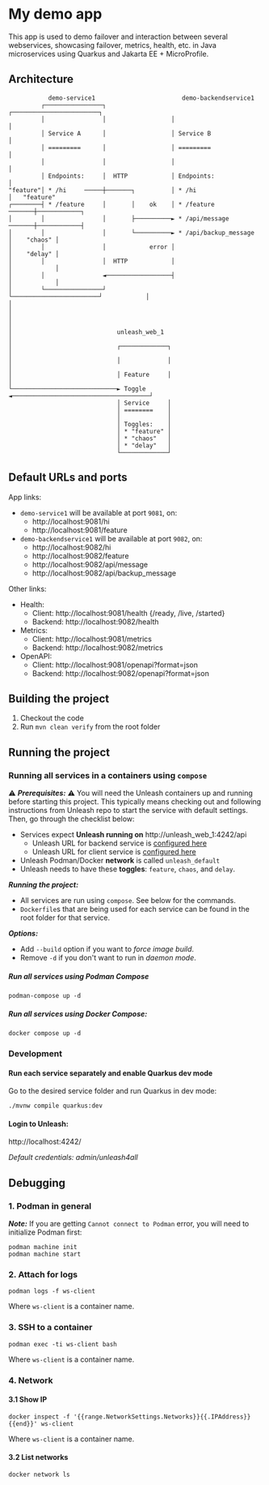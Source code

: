 # My demo app
This app is used to demo failover and interaction between several webservices, showcasing failover, metrics, health, etc. in Java microservices using Quarkus and Jakarta EE + MicroProfile.

## Architecture

```
           demo-service1                        demo-backendservice1
         ┌────────────────┐                  ┌────────────────────────┐
         │                │                  │                        │
         │ Service A      │                  │ Service B              │
         │ =========      │                  │ =========              │
         │                │                  │                        │
         │ Endpoints:     │  HTTP            │ Endpoints:             │
"feature"│ * /hi     ─────┼───────┐          │ * /hi                  │   "feature"
┌────────┤ * /feature     │       │    ok    │ * /feature      ───────┼────────────┐
│        │                │       ├──────────► * /api/message  ───────┼────────────┤
│        │                │       └──────────► * /api/backup_message  │    "chaos" │
│        │                │            error │                        │    "delay" │
│        │                │  HTTP            │                        │            │
│        │                ◄──────────────────┤                        │            │
│        └────────────────┘                  └────────────────────────┘            │
│                                                                                  │
│                                                                                  │
│                             unleash_web_1                                        │
│                             ┌─────────────┐                                      │
│                             │             │                                      │
│                             │ Feature     │                                      │
└─────────────────────────────► Toggle      ◄──────────────────────────────────────┘
                              │ Service     │
                              │ ========    │
                              │             │
                              │ Toggles:    │
                              │ * "feature" │
                              │ * "chaos"   │
                              │ * "delay"   │
                              └─────────────┘
```
## Default URLs and ports

App links:
* `demo-service1` will be available at port `9081`, on:
  * http://localhost:9081/hi
  * http://localhost:9081/feature
* `demo-backendservice1` will be available at port `9082`, on:
  * http://localhost:9082/hi
  * http://localhost:9082/feature
  * http://localhost:9082/api/message
  * http://localhost:9082/api/backup_message

Other links:
* Health:
  * Client: http://localhost:9081/health {/ready, /live, /started}
  * Backend: http://localhost:9082/health
* Metrics:
  * Client: http://localhost:9081/metrics
  * Backend: http://localhost:9082/metrics
* OpenAPI:
  * Client: http://localhost:9081/openapi?format=json
  * Backend: http://localhost:9082/openapi?format=json

## Building the project

1. Checkout the code
2. Run `mvn clean verify` from the root folder

## Running the project
### Running all services in a containers using `compose`

⚠️ _**Prerequisites:**_ ⚠️
You will need the Unleash containers up and running before starting this project. This typically means checking out and following instructions from Unleash repo to start the service with default settings. Then, go through the checklist below:
* Services expect **Unleash running on** http://unleash_web_1:4242/api
  * Unleash URL for backend service is [configured here](./demo-backendservice1/src/main/java/DemoApp.java)
  * Unleash URL for client service  is [configured here](./demo-service1/src/main/java/DemoApp.java) 
* Unleash Podman/Docker **network** is called `unleash_default`
* Unleash needs to have these **toggles**: `feature`, `chaos`, and `delay`.

_**Running the project:**_
* All services are run using `compose`. See below for the commands.
* `Dockerfile`s that are being used for each service can be found in the root folder for that service.

_**Options:**_
* Add `--build` option if you want to _force image build_.
* Remove `-d` if you don't want to run in _daemon mode_.

##### Run all services using Podman Compose
```shell script
podman-compose up -d 
```

##### Run all services using Docker Compose:
```shell script
docker compose up -d
```

### Development
#### Run each service separately and enable Quarkus dev mode
Go to the desired service folder and run Quarkus in dev mode:
```shell script
./mvnw compile quarkus:dev
```

#### Login to Unleash:
http://localhost:4242/

_Default credentials: admin/unleash4all_ 


## Debugging

### 1. Podman in general
**_Note:_**
If you are getting `Cannot connect to Podman` error, you will need to initialize Podman first:
```shell script
podman machine init
podman machine start
```


### 2. Attach for logs
```shell script
podman logs -f ws-client
```
Where `ws-client` is a container name.


### 3. SSH to a container
```shell script
podman exec -ti ws-client bash
```
Where `ws-client` is a container name.


### 4. Network
#### 3.1 Show IP 
```shell script
docker inspect -f '{{range.NetworkSettings.Networks}}{{.IPAddress}}{{end}}' ws-client
```
Where `ws-client` is a container name. 

#### 3.2 List networks
```shell script
docker network ls
```
